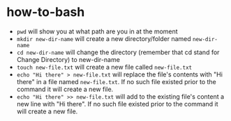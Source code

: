 # how-to-bash

- `pwd` will show you at what path are you in at the moment
- `mkdir new-dir-name` will create a new directory/folder named `new-dir-name`
- `cd new-dir-name` will change the directory (remember that cd stand for Change Directory) to new-dir-name
- `touch new-file.txt` will create a new file called `new-file.txt`
- `echo "Hi there" > new-file.txt` will replace the file's contents with "Hi there" in a file named `new-file.txt`. If no such file existed prior to the command it will create a new file.
- `echo "Hi there" >> new-file.txt` will add to the existing file's content a new line with "Hi there". If no such file existed prior to the command it will create a new file.
